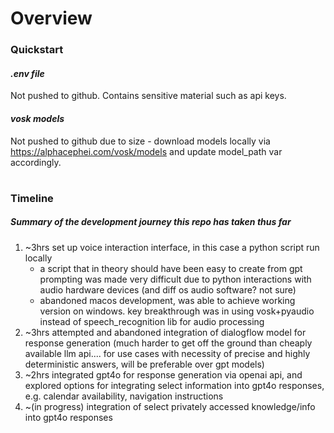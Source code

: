 # Overview

### Quickstart

#### *.env file*
Not pushed to github. Contains sensitive material such as api keys. 

#### *vosk models*
Not pushed to github due to size - download models locally via https://alphacephei.com/vosk/models and update model_path var accordingly.

#

### Timeline
##### *Summary of the development journey this repo has taken thus far*
1) ~3hrs set up voice interaction interface, in this case a python script run locally
	- a script that in theory should have been easy to create from gpt prompting was made very difficult due to python interactions with audio hardware devices (and diff os audio software? not sure)
	- abandoned macos development, was able to achieve working version on windows. key breakthrough was in using vosk+pyaudio instead of speech_recognition lib for audio processing
2) ~3hrs attempted and abandoned integration of dialogflow model for response generation (much harder to get off the ground than cheaply available llm api.... for use cases with necessity of precise and highly deterministic answers, will be preferable over gpt models)
3) ~2hrs integrated gpt4o for response generation via openai api, and explored options for integrating select information into gpt4o responses, e.g. calendar availability, navigation instructions
4) ~(in progress) integration of select privately accessed knowledge/info into gpt4o responses
